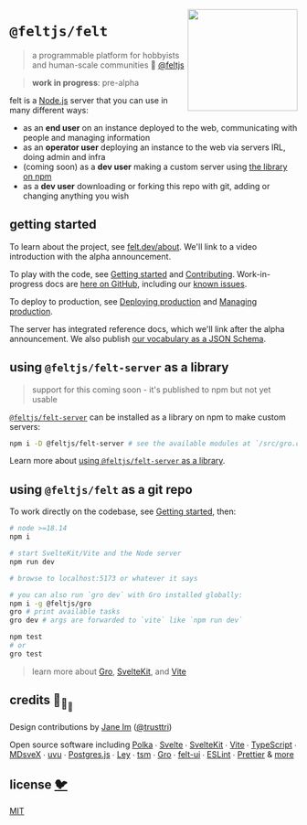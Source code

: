 [<img src="src/static/felt.png" align="right" width="192" height="178">](https://felt.dev)

# `@feltjs/felt`

> a programmable platform for hobbyists and human-scale communities 💚
> [@feltjs](https://github.com/feltjs)

> **work in progress**: pre-alpha

felt is a [Node.js](https://nodejs.org/) server that you can use in many different ways:

- as an <strong>end user</strong> on an instance deployed to the web,
  communicating with people and managing information
- as an <strong>operator user</strong> deploying an instance to the web via servers IRL,
  doing admin and infra
- (coming soon) as a <strong>dev user</strong> making a custom server using
  [the library on npm](https://www.npmjs.com/package/@feltjs/felt-server)
- as a <strong>dev user</strong> downloading or forking this repo with git,
  adding or changing anything you wish

## getting started

To learn about the project, see [felt.dev/about](https://felt.dev/about).
We'll link to a video introduction with the alpha announcement.

To play with the code, see
[Getting started](https://www.felt.dev/docs/guide/admin/getting-started) and
[Contributing](/contributing.md).
Work-in-progress docs are
[here on GitHub](/src/lib/docs),
including our
[known issues](https://www.felt.dev/docs/guide/user/known-issues).

To deploy to production, see
[Deploying production](https://www.felt.dev/docs/guide/admin/deploying-production)
and [Managing production](https://www.felt.dev/docs/guide/admin/managing-production).

The server has integrated reference docs, which we'll link after the alpha announcement.
We also publish [our vocabulary as a JSON Schema](/src/static/schemas/vocab.json).

## using `@feltjs/felt-server` as a library

> support for this coming soon - it's published to npm but not yet usable

[`@feltjs/felt-server`](https://www.npmjs.com/package/@feltjs/felt-server)
can be installed as a library on npm to make custom servers:

```bash
npm i -D @feltjs/felt-server # see the available modules at `/src/gro.config.ts`
```

Learn more about
[using `@feltjs/felt-server` as a library](https://www.felt.dev/docs/guide/dev/library-usage).

## using `@feltjs/felt` as a git repo

To work directly on the codebase,
see [Getting started](https://www.felt.dev/docs/guide/admin/getting-started), then:

```bash
# node >=18.14
npm i

# start SvelteKit/Vite and the Node server
npm run dev

# browse to localhost:5173 or whatever it says

# you can also run `gro dev` with Gro installed globally:
npm i -g @feltjs/gro
gro # print available tasks
gro dev # args are forwarded to `vite` like `npm run dev`

npm test
# or
gro test
```

> learn more about [Gro](https://github.com/feltjs/gro),
> [SvelteKit](https://kit.svelte.dev/), and
> [Vite](https://vitejs.dev/)

## credits 🐢<sub>🐢</sub><sub><sub>🐢</sub></sub>

Design contributions by [Jane Im](https://imjane.net/) ([@trusttri](https://github.com/trusttri))

Open source software including
[Polka](https://github.com/lukeed/polka) ∙
[Svelte](https://github.com/sveltejs/svelte) ∙
[SvelteKit](https://github.com/sveltejs/kit) ∙
[Vite](https://github.com/vitejs/vite) ∙
[TypeScript](https://github.com/microsoft/TypeScript) ∙
[MDsveX](https://github.com/pngwn/MDsveX) ∙
[uvu](https://github.com/lukeed/uvu) ∙
[Postgres.js](https://github.com/porsager/postgres) ∙
[Ley](https://github.com/lukeed/ley) ∙
[tsm](https://github.com/lukeed/tsm) ∙
[Gro](https://github.com/feltjs/gro) ∙
[felt-ui](https://github.com/feltjs/felt-ui) ∙
[ESLint](https://github.com/eslint/eslint) ∙
[Prettier](https://github.com/prettier/prettier)
& [more](package.json)

## license [🐦](https://en.wikipedia.org/wiki/Free_and_open-source_software)

[MIT](LICENSE)
